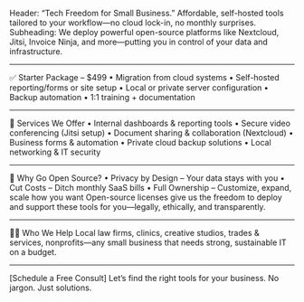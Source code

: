 Header:
“Tech Freedom for Small Business.”
Affordable, self-hosted tools tailored to your workflow—no cloud lock-in, no monthly surprises.
Subheading:
We deploy powerful open-source platforms like Nextcloud, Jitsi, Invoice Ninja, and more—putting you in control of your data and infrastructure.
________________________________________
✅ Starter Package – $499
•	Migration from cloud systems
•	Self-hosted reporting/forms or site setup
•	Local or private server configuration
•	Backup automation
•	1:1 training + documentation
________________________________________
🔧 Services We Offer
•	Internal dashboards & reporting tools
•	Secure video conferencing (Jitsi setup)
•	Document sharing & collaboration (Nextcloud)
•	Business forms & automation
•	Private cloud backup solutions
•	Local networking & IT security
________________________________________
🚀 Why Go Open Source?
•	Privacy by Design – Your data stays with you
•	Cut Costs – Ditch monthly SaaS bills
•	Full Ownership – Customize, expand, scale how you want
Open-source licenses give us the freedom to deploy and support these tools for you—legally, ethically, and transparently.
________________________________________
👨💼 Who We Help
Local law firms, clinics, creative studios, trades & services, nonprofits—any small business that needs strong, sustainable IT on a budget.
________________________________________
[Schedule a Free Consult]
Let’s find the right tools for your business. No jargon. Just solutions.
